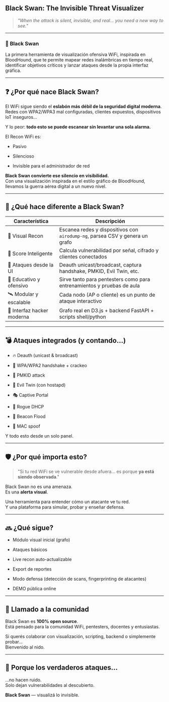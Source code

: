 ## **Black Swan: The Invisible Threat Visualizer**

> *"When the attack is silent, invisible, and real… you need a new way to see."*

* * *

### 🦢 **Black Swan**

La primera herramienta de visualización ofensiva WiFi, inspirada en BloodHound, que te permite mapear redes inalámbricas en tiempo real, identificar objetivos críticos y lanzar ataques desde la propia interfaz gráfica.

* * *

## ❓ ¿Por qué nace Black Swan?

El WiFi sigue siendo el **eslabón más débil de la seguridad digital moderna**.  
Redes con WPA2/WPA3 mal configuradas, clientes expuestos, dispositivos IoT inseguros…

Y lo peor: **todo esto se puede escanear sin levantar una sola alarma.**

El Recon WiFi es:

- Pasivo
    
- Silencioso
    
- Invisible para el administrador de red
    

**Black Swan convierte ese silencio en visibilidad.**  
Con una visualización inspirada en el estilo gráfico de BloodHound, llevamos la guerra aérea digital a un nuevo nivel.

* * *

## 🧠 ¿Qué hace diferente a Black Swan?

| Característica | Descripción |
| --- | --- |
| 🔎 Visual Recon | Escanea redes y dispositivos con `airodump-ng`, parsea CSV y genera un grafo |
| 🧬 Score Inteligente | Calcula vulnerabilidad por señal, cifrado y clientes conectados |
| 🧨 Ataques desde la UI | Deauth unicast/broadcast, captura handshake, PMKID, Evil Twin, etc. |
| 🧠 Educativo y ofensivo | Sirve tanto para pentesters como para entrenamientos y pruebas de aula |
| 🛰️ Modular y escalable | Cada nodo (AP o cliente) es un punto de ataque interactivo |
| 🧿 Interfaz hacker moderna | Grafo real en D3.js + backend FastAPI + scripts shell/python |

* * *

## 💣 Ataques integrados (y contando...)

- 🔥 Deauth (unicast & broadcast)
    
- 💍 WPA/WPA2 handshake + crackeo
    
- 🧿 PMKID attack
    
- 👯 Evil Twin (con hostapd)
    
- 🎭 Captive Portal
    
- 🧲 Rogue DHCP
    
- 🛑 Beacon Flood
    
- 📱 MAC spoof
    

Y todo esto desde un solo panel.

* * *

## 🛡️ ¿Por qué importa esto?

> "Si tu red WiFi se ve vulnerable desde afuera… es porque **ya está siendo observada**."

Black Swan no es una amenaza.  
Es una **alerta visual**.

Una herramienta para entender cómo un atacante ve tu red.  
Y una plataforma para simular, probar y enseñar defensa.

* * *

## 🔜 ¿Qué sigue?

- Módulo visual inicial (grafo)
    
- Ataques básicos
    
- Live recon auto-actualizable
    
- Export de reportes
    
- Modo defensa (detección de scans, fingerprinting de atacantes)
    
- DEMO pública online
    

* * *

## 📢 Llamado a la comunidad

Black Swan es **100% open source**.  
Está pensado para la comunidad WiFi, pentesters, docentes y entusiastas.

Si querés colaborar con visualización, scripting, backend o simplemente probar…  
Bienvenido al nido.
    

* * *

## 🖤 Porque los verdaderos ataques...

...no hacen ruido.  
Solo dejan vulnerabilidades al descubierto.

 **Black Swan** — visualizá lo invisible.

